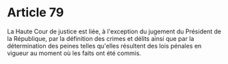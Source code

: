 # Article 79

La Haute Cour de justice est liée, à l'exception du jugement du Président de la République, par la définition des crimes et délits ainsi que par la détermination des peines telles qu'elles résultent des lois pénales en vigueur au moment où les faits ont été commis.